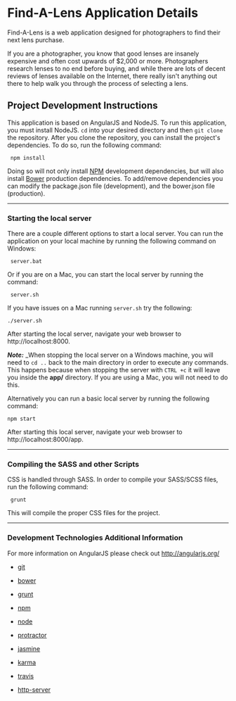 # Find-A-Lens Application Details

Find-A-Lens is a web application designed for photographers to find their next lens
purchase.

If you are a photographer, you know that good lenses are insanely expensive and often cost upwards of $2,000 or more.
Photographers research lenses to no end before buying, and while there are lots of decent reviews of lenses available
on the Internet, there really isn't anything out there to help walk you through the process of selecting a lens.


## Project Development Instructions
This application is based on AngularJS and NodeJS.
To run this application, you must install NodeJS.
`cd` into your desired directory and then `git clone` the repository.
After you clone the repository, you can install the project's dependencies.  To do so, run the following command:

     npm install

Doing so will not only install [NPM](https://www.npmjs.org/) development dependencies, but will also install [Bower](http://bower.io) production dependencies.
To add/remove dependencies you can modify the package.json file (development), and the bower.json file (production).
***

### Starting the local server

There are a couple different options to start a local server. You can run the application on your local machine by running the following command on Windows:

     server.bat

Or if you are on a Mac, you can start the local server by running the command:

     server.sh

If you have issues on a Mac running `server.sh` try the following:

    ./server.sh

After starting the local server, navigate your web browser to http://localhost:8000.

___Note:___
_When stopping the local server on a Windows machine, you will need to `cd ..` back to the main directory in order to execute any commands.
This happens because when stopping the server with `CTRL +c` it will leave you inside the **app/** directory.
If you are using a Mac, you will not need to do this.

Alternatively you can run a basic local server by running the following command:

    npm start

After starting this local server, navigate your web browser to http://localhost:8000/app.

***
### Compiling the SASS and other Scripts

CSS is handled through SASS. In order to compile your SASS/SCSS files, run the following command:

     grunt

This will compile the proper CSS files for the project.

***


### Development Technologies Additional Information

For more information on AngularJS please check out http://angularjs.org/

* [git](http://git-scm.com/)

* [bower](http://bower.io)

* [grunt](http://gruntjs.com/)

* [npm](https://www.npmjs.org/)

* [node](http://nodejs.org)

* [protractor](https://github.com/angular/protractor)

* [jasmine](http://jasmine.github.io)

* [karma](http://karma-runner.github.io)

* [travis](https://travis-ci.org/)

* [http-server](https://github.com/nodeapps/http-server)
